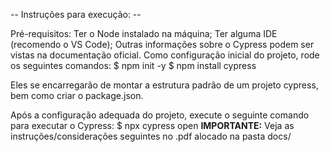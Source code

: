 -- Instruções para execução: --

Pré-requisitos:
Ter o Node instalado na máquina;
Ter alguma IDE (recomendo o VS Code);
Outras informações sobre o Cypress podem ser vistas na documentação oficial.
Como configuração inicial do projeto, rode os seguintes comandos:
$ npm init -y $ npm install cypress

Eles se encarregarão de montar a estrutura padrão de um projeto cypress, bem como criar o package.json.

Após a configuração adequada do projeto, execute o seguinte comando para executar o Cypress: $ npx cypress open
**IMPORTANTE:** Veja as instruções/considerações seguintes no .pdf alocado na pasta docs/